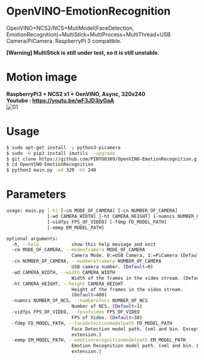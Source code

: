 # OpenVINO-EmotionRecognition
OpenVINO+NCS2/NCS+MutiModel(FaceDetection, EmotionRecognition)+MultiStick+MultiProcess+MultiThread+USB Camera/PiCamera. RaspberryPi 3 compatible.  
  
**[Warning] MultiStick is still under test, so it is still unstable.**  

# Motion image
**RaspberryPi3 + NCS2 x1 + OenVINO, Async, 320x240**  
**Youtube : https://youtu.be/wF3JD3jyGaA**  
![01](media/01.gif)  

# Usage
```bash
$ sudo apt-get install -y python3-picamera
$ sudo -H pip3 install imutils --upgrade
$ git clone https://github.com/PINTO0309/OpenVINO-EmotionRecognition.git
$ cd OpenVINO-EmotionRecognition
$ python3 main.py -wd 320 -ht 240
```

# Parameters
```bash
usage: main.py [-h] [-cm MODE_OF_CAMERA] [-cn NUMBER_OF_CAMERA]
               [-wd CAMERA_WIDTH] [-ht CAMERA_HEIGHT] [-numncs NUMBER_OF_NCS]
               [-vidfps FPS_OF_VIDEO] [-fdmp FD_MODEL_PATH]
               [-emmp EM_MODEL_PATH]

optional arguments:
  -h, --help            show this help message and exit
  -cm MODE_OF_CAMERA, --modeofcamera MODE_OF_CAMERA
                        Camera Mode. 0:=USB Camera, 1:=PiCamera (Default=0)
  -cn NUMBER_OF_CAMERA, --numberofcamera NUMBER_OF_CAMERA
                        USB camera number. (Default=0)
  -wd CAMERA_WIDTH, --width CAMERA_WIDTH
                        Width of the frames in the video stream. (Default=640)
  -ht CAMERA_HEIGHT, --height CAMERA_HEIGHT
                        Height of the frames in the video stream.
                        (Default=480)
  -numncs NUMBER_OF_NCS, --numberofncs NUMBER_OF_NCS
                        Number of NCS. (Default=1)
  -vidfps FPS_OF_VIDEO, --fpsofvideo FPS_OF_VIDEO
                        FPS of Video. (Default=30)
  -fdmp FD_MODEL_PATH, --facedetectionmodelpath FD_MODEL_PATH
                        Face Detection model path. (xml and bin. Except
                        extension.)
  -emmp EM_MODEL_PATH, --emotionrecognitionmodelpath EM_MODEL_PATH
                        Emotion Recognition model path. (xml and bin. Except
                        extension.)

```
